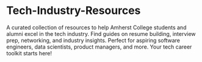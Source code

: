 # Tech-Industry-Resources
A curated collection of resources to help Amherst College students and alumni excel in the tech industry. Find guides on resume building, interview prep, networking, and industry insights. Perfect for aspiring software engineers, data scientists, product managers, and more. Your tech career toolkit starts here!
